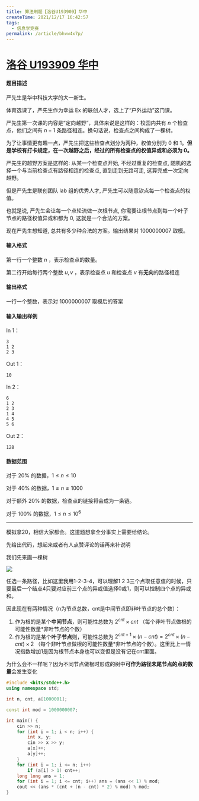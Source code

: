 ```yaml
---
title: 算法刷题【洛谷U193909】华中
createTime: 2021/12/17 16:42:57
tags:
  - 信息学竞赛
permalink: /article/bhvw4x7p/
---
```


# [洛谷 U193909 华中](https://www.luogu.com.cn/problem/U193909)

#### 题目描述

严先生是华中科技大学的大一新生。

体育选课了，严先生作为幸运 Ex 的联创人才，选上了“户外运动”这门课。

严先生第一次课的内容是“定向越野”，具体来说是这样的：校园内共有 $n$ 个检查点，他们之间有 $n − 1$ 条路径相连。换句话说，检查点之间构成了一棵树。

为了让事情更有趣一点，严先生把这些检查点划分为两种，权值分别为 $0$ 和 $1$。**但是学校有打卡规定，在一次越野之后，经过的所有检查点的权值异或和必须为 0。**

严先生的越野方案是这样的: 从某一个检查点开始, 不经过重复的检查点, 随机的选择一个与当前检查点有路径相连的检查点, 直到走到无路可走, 这算完成一次定向越野。

但是严先生是联创团队 lab 组的优秀人才, 严先生可以随意钦点每一个检查点的权值。

也就是说, 严先生会让每一个点轮流做一次根节点, 你需要让根节点到每一个叶子节点的路径权值异或和都为 $0$, 这就是一个合法的方案。

现在严先生想知道, 总共有多少种合法的方案。输出结果对 $1000000007$ 取模。

#### 输入格式

第一行一个整数 $n$ ，表示检查点的数量。

第二行开始每行两个整数 $u, v$ ，表示检查点 $u$ 和检查点 $v$ 有**无向**的路径相连

#### 输出格式

一行一个整数，表示对 $1000000007$ 取模后的答案

#### 输入输出样例

In 1：

```text
3
1 2
2 3
```

Out 1：

```text
10
```

In 2：

```text
6
1 2
2 3
1 4
4 5
5 6
```

Out 2：

```text
128
```

#### 数据范围

对于 $20\%$ 的数据，$1 ≤ n ≤ 10$ 

对于 $40\%$ 的数据，$1 ≤ n ≤ 1000$ 

对于额外 $20\%$ 的数据，检查点的链接将会成为一条链。

对于 $100\%$ 的数据，$1 ≤ n ≤ 10^6$

---

模拟拿20，相信大家都会。这道题想拿全分事实上需要给结论。

先给出代码，想起来或者有人点赞评论的话再来补说明

我们先来画一棵树

![](/images/9a79339b9cd8d77022ec61827f773457.png)

任选一条路径，比如这里我用1-2-3-4，可以理解1 2 3三个点取任意值的时候，只要最后一个结点4只要对应前三个点的异或值选择0或1，则可以控制四个点的异或和。

因此现在有两种情况（n为节点总数，cnt是中间节点即非叶节点的总个数）：

1. 作为根的是某个**中间节点**，则可能性总数为 $2^{cnt} \times cnt$ （每个非叶节点做根的可能性数量*非叶节点的个数）
2. 作为根的是某个**叶子节点**则，可能性总数为 $2^{cnt+1} \times (n-cnt) = 2^{cnt} \times (n-cnt) \times 2$ （每个非叶节点做根的可能性数量*非叶节点的个数）。这里比上一情况指数增加1是因为根节点本身也可以变但是没有记在cnt里面。

为什么会不一样呢？因为不同节点做根时形成的树中**可作为路径末尾节点的点的数量**会发生变化

```cpp
#include <bits/stdc++.h>
using namespace std;

int n, cnt, a[1000001];

const int mod = 1000000007;

int main() {
    cin >> n;
    for (int i = 1; i < n; i++) {
        int x, y;
        cin >> x >> y;
        a[x]++;
        a[y]++;
    }
    for (int i = 1; i <= n; i++)
        if (a[i] > 1) cnt++;
    long long ans = 1;
    for (int i = 1; i <= cnt; i++) ans = (ans << 1) % mod;
    cout << (ans * (cnt + (n - cnt) * 2) % mod) % mod;
}
```

